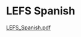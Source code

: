 # LEFS Spanish

[LEFS_Spanish.pdf](LEFS%20Spanish%20b65ae7007d6d428888788d02cd0019fd/LEFS_Spanish.pdf)